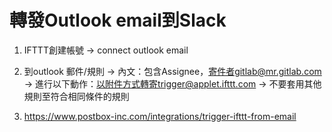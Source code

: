 # 轉發Outlook email到Slack

1. IFTTT創建帳號 -> connect outlook email
2. 到outlook 郵件/規則 -> 內文：包含Assignee，寄件者gitlab@mr.gitlab.com -> 進行以下動作：以附件方式轉寄trigger@applet.ifttt.com -> 不要套用其他規則至符合相同條件的規則

3. https://www.postbox-inc.com/integrations/trigger-ifttt-from-email